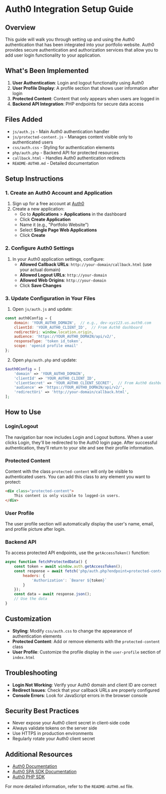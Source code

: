 # Auth0 Integration Setup Guide

## Overview

This guide will walk you through setting up and using the Auth0 authentication that has been integrated into your portfolio website. Auth0 provides secure authentication and authorization services that allow you to add user login functionality to your application.

## What's Been Implemented

1. **User Authentication**: Login and logout functionality using Auth0
2. **User Profile Display**: A profile section that shows user information after login
3. **Protected Content**: Content that only appears when users are logged in
4. **Backend API Integration**: PHP endpoints for secure data access

## Files Added

- `js/auth.js` - Main Auth0 authentication handler
- `js/protected-content.js` - Manages content visible only to authenticated users
- `css/auth.css` - Styling for authentication elements
- `php/auth.php` - Backend API for protected resources
- `callback.html` - Handles Auth0 authentication redirects
- `README-AUTH0.md` - Detailed documentation

## Setup Instructions

### 1. Create an Auth0 Account and Application

1. Sign up for a free account at [Auth0](https://auth0.com/)
2. Create a new application:
   - Go to **Applications** > **Applications** in the dashboard
   - Click **Create Application**
   - Name it (e.g., "Portfolio Website")
   - Select **Single Page Web Applications**
   - Click **Create**

### 2. Configure Auth0 Settings

1. In your Auth0 application settings, configure:
   - **Allowed Callback URLs**: `http://your-domain/callback.html` (use your actual domain)
   - **Allowed Logout URLs**: `http://your-domain` 
   - **Allowed Web Origins**: `http://your-domain`
   - Click **Save Changes**

### 3. Update Configuration in Your Files

1. Open `js/auth.js` and update:

```javascript
const auth0Config = {
    domain: 'YOUR_AUTH0_DOMAIN',  // e.g., dev-xyz123.us.auth0.com
    clientId: 'YOUR_AUTH0_CLIENT_ID',  // From Auth0 dashboard
    redirectUri: window.location.origin,
    audience: 'https://YOUR_AUTH0_DOMAIN/api/v2/',
    responseType: 'token id_token',
    scope: 'openid profile email'
};
```

2. Open `php/auth.php` and update:

```php
$auth0Config = [
    'domain' => 'YOUR_AUTH0_DOMAIN',
    'clientId' => 'YOUR_AUTH0_CLIENT_ID',
    'clientSecret' => 'YOUR_AUTH0_CLIENT_SECRET',  // From Auth0 dashboard
    'audience' => 'https://YOUR_AUTH0_DOMAIN/api/v2/',
    'redirectUri' => 'http://your-domain/callback.html',
];
```

## How to Use

### Login/Logout

The navigation bar now includes Login and Logout buttons. When a user clicks Login, they'll be redirected to the Auth0 login page. After successful authentication, they'll return to your site and see their profile information.

### Protected Content

Content with the class `protected-content` will only be visible to authenticated users. You can add this class to any element you want to protect:

```html
<div class="protected-content">
    This content is only visible to logged-in users.
</div>
```

### User Profile

The user profile section will automatically display the user's name, email, and profile picture after login.

### Backend API

To access protected API endpoints, use the `getAccessToken()` function:

```javascript
async function fetchProtectedData() {
    const token = await window.auth.getAccessToken();
    const response = await fetch('php/auth.php?endpoint=protected-content', {
        headers: {
            'Authorization': `Bearer ${token}`
        }
    });
    const data = await response.json();
    // Use the data
}
```

## Customization

- **Styling**: Modify `css/auth.css` to change the appearance of authentication elements
- **Protected Content**: Add or remove elements with the `protected-content` class
- **User Profile**: Customize the profile display in the `user-profile` section of `index.html`

## Troubleshooting

- **Login Not Working**: Verify your Auth0 domain and client ID are correct
- **Redirect Issues**: Check that your callback URLs are properly configured
- **Console Errors**: Look for JavaScript errors in the browser console

## Security Best Practices

- Never expose your Auth0 client secret in client-side code
- Always validate tokens on the server side
- Use HTTPS in production environments
- Regularly rotate your Auth0 client secret

## Additional Resources

- [Auth0 Documentation](https://auth0.com/docs)
- [Auth0 SPA SDK Documentation](https://auth0.github.io/auth0-spa-js/)
- [Auth0 PHP SDK](https://github.com/auth0/auth0-PHP)

For more detailed information, refer to the `README-AUTH0.md` file.